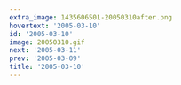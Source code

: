 ```yaml
---
extra_image: 1435606501-20050310after.png
hovertext: '2005-03-10'
id: '2005-03-10'
image: 20050310.gif
next: '2005-03-11'
prev: '2005-03-09'
title: '2005-03-10'
---
```

